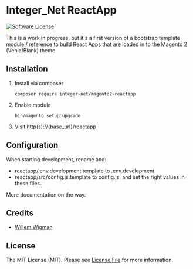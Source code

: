 # Integer_Net ReactApp

[![Software License][ico-license]](LICENSE.md)

This is a work in progress, but it's a first version of a bootstrap template module / reference to build React Apps that are loaded in to the Magento 2 (Venia/Blank) theme.

## Installation

1. Install via composer
    ```
    composer require integer-net/magento2-reactapp
    ```
2. Enable module
    ```
    bin/magento setup:upgrade
    ```
3. Visit http(s)://{base_url}/reactapp

## Configuration

When starting development, rename and:
 - reactapp/.env.development.template to .env.development
 - reactapp/src/config.js.template to config.js.
and set the right values in these files.

More documentation on the way.

## Credits

- [Willem Wigman][link-author]

## License

The MIT License (MIT). Please see [License File](LICENSE.txt) for more information.

[ico-license]: https://img.shields.io/badge/license-MIT-brightgreen.svg?style=flat-square

[link-author]: https://github.com/wigman
